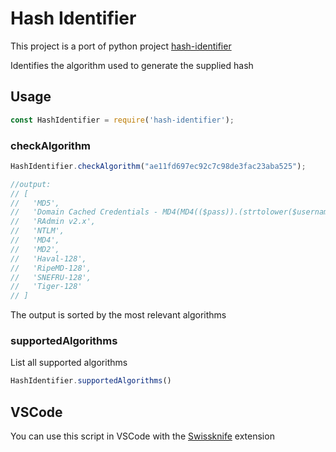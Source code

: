 # Hash Identifier

This project is a port of python project [hash-identifier](https://code.google.com/archive/p/hash-identifier/)

Identifies the algorithm used to generate the supplied hash

## Usage


```javascript
const HashIdentifier = require('hash-identifier');
````

### checkAlgorithm

```javascript
HashIdentifier.checkAlgorithm("ae11fd697ec92c7c98de3fac23aba525");

//output:
// [
//   'MD5',
//   'Domain Cached Credentials - MD4(MD4(($pass)).(strtolower($username)))',
//   'RAdmin v2.x',
//   'NTLM',
//   'MD4',
//   'MD2',
//   'Haval-128',
//   'RipeMD-128',
//   'SNEFRU-128',
//   'Tiger-128'
// ]
```
The output is sorted by the most relevant algorithms

### supportedAlgorithms

List all supported algorithms

```javascript
HashIdentifier.supportedAlgorithms()
```
## VSCode

You can use this script in VSCode with the [Swissknife](https://marketplace.visualstudio.com/items?itemName=luisfontes19.vscode-swissknife) extension
